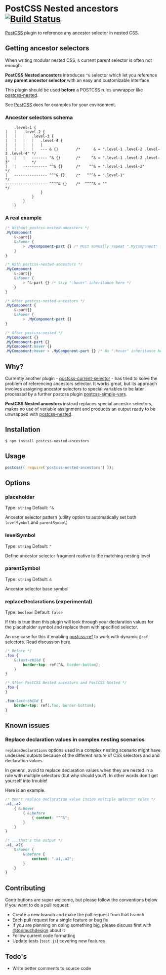 # PostCSS Nested ancestors [![Build Status][ci-img]][ci]

[PostCSS] plugin to reference any ancestor selector in nested CSS.

[PostCSS]:                      https://github.com/postcss/postcss
[ci-img]:                       https://travis-ci.org/toomuchdesign/postcss-nested-ancestors.svg
[ci]:                           https://travis-ci.org/toomuchdesign/postcss-nested-ancestors
[postcss-current-selector]:     https://github.com/komlev/postcss-current-selector
[postcss-nested]:               https://github.com/postcss/postcss-nested
[postcss-simple-vars]:          https://github.com/postcss/postcss-simple-vars

## Getting ancestor selectors
When writing modular nested CSS, `&` current parent selector is often not enough.

**PostCSS Nested ancestors** introduces `^&` selector which let you reference **any parent ancestor selector** with an easy and customizable interface.

This plugin should be used **before** a POSTCSS rules unwrapper like [postcss-nested].

See [PostCSS] docs for examples for your environment.

### Ancestor selectors schema
```
    .level-1 {
|   |   .level-2 {
|   |   |   .level-3 {
|   |   |   |   .level-4 {
|   |   |   |   |
|   |   |   |   --- & {}        /*      & = ".level-1 .level-2 .level-3 .level-4" */
|   |   |   ------- ^& {}       /*     ^& = ".level-1 .level-2 .level-3"          */
|   |   ----------- ^^& {}      /*    ^^& = ".level-1 .level-2"                   */
|   --------------- ^^^& {}     /*   ^^^& = ".level-1"                            */
------------------- ^^^^& {}    /*  ^^^^& = ""                                    */
                }
            }
        }
    }
```

### A real example
```css
/* Without postcss-nested-ancestors */
.MyComponent
    &-part{}
    &:hover {
        > .MyComponent-part {} /* Must manually repeat ".MyComponent" for each child */
    }
}

/* With postcss-nested-ancestors */
.MyComponent
    &-part{}
    &:hover {
        > ^&-part {} /* Skip ":hover" inheritance here */
    }
}

/* After postcss-nested-ancestors */
.MyComponent {
    &-part{}
    &:hover {
        > .MyComponent-part {}
}

/* After postcss-nested */
.MyComponent {}
.MyComponent-part {}
.MyComponent:hover {}
.MyComponent:hover > .MyComponent-part {} /* No ":hover" inheritance here! */

```

## Why?
Currently another plugin - [postcss-current-selector] - has tried to solve the problem of referencing ancestors selector. It works great, but its approach involves assigning ancestor selectors to special variables to be later processed by a further postcss plugin [postcss-simple-vars].

**PostCSS Nested ancestors** instead replaces special ancestor selectors, makes no use of variable assignment and produces an output ready to be unwrapped with [postcss-nested].

## Installation
```console
$ npm install postcss-nested-ancestors
```

## Usage
```js
postcss([ require('postcss-nested-ancestors') ]);
```

## Options
### placeholder
Type: `string`
Default: `^&`

Ancestor selector pattern (utility option to automatically set both `levelSymbol` and `parentSymbol`)

### levelSymbol
Type: `string`
Default: `^`

Define ancestor selector fragment reative to the matching nesting level

### parentSymbol
Type: `string`
Default: `&`

Ancestor selector base symbol

### replaceDeclarations (experimental)
Type: `boolean`
Default: `false`

If this is true then this plugin will look through your declaration values for the placeholder symbol and replace them with specified selector.

An use case for this if enabling [postcss-ref](https://github.com/morishitter/postcss-ref) to work with dynamic `@ref` selectors. Read discussion [here](https://github.com/toomuchdesign/postcss-nested-ancestors/pull/3).

```css
/* Before */
.foo {
    &:last-child {
        border-top: ref(^&, border-bottom);
    }
}

/* After PostCSS Nested ancestors and PostCSS Nested */
.foo {
}

.foo:last-child {
    border-top: ref(.foo, border-bottom);
}
```

## Known issues

### Replace declaration values in complex nesting scenarios
`replaceDeclarations` options used in a complex nesting scenario might have undesired outputs because of the different nature of CSS selectors and and declaration values.

In general, avoid to replace declaration values when they are nested in a rule with multiple selectors (but why should you?). In other words don't get yourself into trouble!

Here is an example.
```css
/* Don't replace declaration value inside multiple selector rules */
.a1,.a2
    { &:hover
        { &:before
            { content: "^^&";
        }
    }
}

/* ...that's the output */
.a1,.a2{
    &:hover {
        &:before {
            content: ".a1,.a2";
        }
    }
}
```

## Contributing
Contributions are super welcome, but please follow the conventions below if you want to do a pull request:

- Create a new branch and make the pull request from that branch
- Each pull request for a single feature or bug fix
- If you are planning on doing something big, please discuss first with [@toomuchdesign](www.github.com/toomuchdesign) about it
- Follow current code formatting
- Update tests (`test.js`) covering new features

## Todo's
- Write better comments to source code

